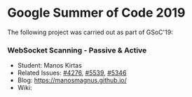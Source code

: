 # Google Summer of Code 2019 

The following project was carried out as part of GSoC'19:

### WebSocket Scanning - Passive & Active  
* Student: Manos Kirtas
* Related Issues: [#4276](https://github.com/zaproxy/zaproxy/issues/4276), [#5539](https://github.com/zaproxy/zaproxy/issues/5539), [#5346](https://github.com/zaproxy/zaproxy/issues/5346)
* Blog: https://manosmagnus.github.io/
* Wiki: 
